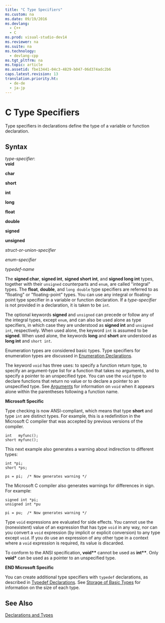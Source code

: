 ```yaml
---
title: "C Type Specifiers"
ms.custom: na
ms.date: 09/19/2016
ms.devlang: 
  - C++
  - C
ms.prod: visual-studio-dev14
ms.reviewer: na
ms.suite: na
ms.technology: 
  - devlang-cpp
ms.tgt_pltfrm: na
ms.topic: article
ms.assetid: fbe13441-04c3-4829-b047-06d374adc2b6
caps.latest.revision: 13
translation.priority.ht: 
  - de-de
  - ja-jp
---
```

# C Type Specifiers
Type specifiers in declarations define the type of a variable or function declaration.  
  
## Syntax  
 *type-specifier*:  
 **void**  
  
 **char**  
  
 **short**  
  
 **int**  
  
 **long**  
  
 **float**  
  
 **double**  
  
 **signed**  
  
 **unsigned**  
  
 *struct-or-union-specifier*  
  
 *enum-specifier*  
  
 *typedef-name*  
  
 The **signed char**, **signed int**, **signed short int**, and **signed long int** types, together with their `unsigned` counterparts and `enum`, are called "integral" types. The **float**, **double**, and `long double` type specifiers are referred to as "floating" or "floating-point" types. You can use any integral or floating-point type specifier in a variable or function declaration. If a *type-specifier* is not provided in a declaration, it is taken to be `int`.  
  
 The optional keywords **signed** and `unsigned` can precede or follow any of the integral types, except `enum`, and can also be used alone as type specifiers, in which case they are understood as **signed int** and `unsigned int`, respectively. When used alone, the keyword `int` is assumed to be **signed**. When used alone, the keywords **long** and **short** are understood as **long int** and `short int`.  
  
 Enumeration types are considered basic types. Type specifiers for enumeration types are discussed in [Enumeration Declarations](../vs140/C-Enumeration-Declarations.md).  
  
 The keyword `void` has three uses: to specify a function return type, to specify an argument-type list for a function that takes no arguments, and to specify a pointer to an unspecified type. You can use the `void` type to declare functions that return no value or to declare a pointer to an unspecified type. See [Arguments](../vs140/Arguments.md) for information on `void` when it appears alone within the parentheses following a function name.  
  
 **Microsoft Specific**  
  
 Type checking is now ANSI-compliant, which means that type **short** and type `int` are distinct types. For example, this is a redefinition in the Microsoft C compiler that was accepted by previous versions of the compiler.  
  
```  
int   myfunc();  
short myfunc();  
```  
  
 This next example also generates a warning about indirection to different types:  
  
```  
int *pi;  
short *ps;  
  
ps = pi;  /* Now generates warning */  
```  
  
 The Microsoft C compiler also generates warnings for differences in sign. For example:  
  
```  
signed int *pi;  
unsigned int *pu  
  
pi = pu;  /* Now generates warning */  
```  
  
 Type `void` expressions are evaluated for side effects. You cannot use the (nonexistent) value of an expression that has type `void` in any way, nor can you convert a `void` expression (by implicit or explicit conversion) to any type except `void`. If you do use an expression of any other type in a context where a `void` expression is required, its value is discarded.  
  
 To conform to the ANSI specification, **void\*\*** cannot be used as **int\*\***. Only **void\*** can be used as a pointer to an unspecified type.  
  
 **END Microsoft Specific**  
  
 You can create additional type specifiers with `typedef` declarations, as described in [Typedef Declarations](../vs140/Typedef-Declarations.md). See [Storage of Basic Types](../vs140/Storage-of-Basic-Types.md) for information on the size of each type.  
  
## See Also  
 [Declarations and Types](../vs140/Declarations-and-Types.md)